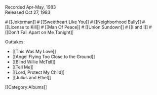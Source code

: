 <p class="recdate">Recorded Apr-May, 1983<br>
Released Oct 27, 1983</p>
# [[Jokerman]]
# [[Sweetheart Like You]]
# [[Neighborhood Bully]]
# [[License to Kill]]
# [[Man Of Peace]]
# [[Union Sundown]]
# [[I and I]]
# [[Don't Fall Apart on Me Tonight]]

Outtakes:

* [[This Was My Love]]
* [[Angel Flying Too Close to the Ground]]
* [[Blind Willie McTell]]
* [[Tell Me]]
* [[Lord, Protect My Child]]
* [[Julius and Ethel]]

[[Category:Albums]]